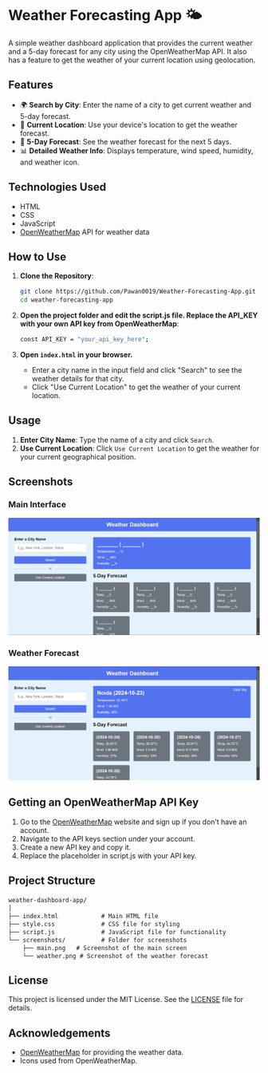# Weather Forecasting App 🌤️

A simple weather dashboard application that provides the current weather and a 5-day forecast for any city using the OpenWeatherMap API. It also has a feature to get the weather of your current location using geolocation.

## Features

- 🌍 **Search by City**: Enter the name of a city to get current weather and 5-day forecast.
- 📍 **Current Location**: Use your device's location to get the weather forecast.
- 📅 **5-Day Forecast**: See the weather forecast for the next 5 days.
- 📊 **Detailed Weather Info**: Displays temperature, wind speed, humidity, and weather icon.

## Technologies Used

- HTML
- CSS
- JavaScript
- [OpenWeatherMap](https://openweathermap.org/) API for weather data

## How to Use

1. **Clone the Repository**:
     ```bash
     git clone https://github.com/Pawan0019/Weather-Forecasting-App.git
     cd weather-forecasting-app
     ```

2. **Open the project folder and edit the script.js file. Replace the API_KEY with your own API key from OpenWeatherMap**:
     ```bash
     const API_KEY = "your_api_key_here";
     ```
3. **Open `index.html` in your browser.**
   - Enter a city name in the input field and click "Search" to see the weather details for that city.
   - Click "Use Current Location" to get the weather of your current location.

## Usage

1. **Enter City Name**: Type the name of a city and click `Search`.
2. **Use Current Location**: Click `Use Current Location` to get the weather for your current geographical position.

## Screenshots

### Main Interface
![Weather App Main Screen](https://github.com/Pawan0019/Weather-Forecasting-App/blob/main/screenshots/main.png)

### Weather Forecast
![Weather Forecast](https://github.com/Pawan0019/Weather-Forecasting-App/blob/main/screenshots/weather_forecast.png)

## Getting an OpenWeatherMap API Key

1. Go to the [OpenWeatherMap](https://openweathermap.org/) website and sign up if you don’t have an account.
2. Navigate to the API keys section under your account.
3. Create a new API key and copy it.
4. Replace the placeholder in script.js with your API key.

## Project Structure

```plaintext
weather-dashboard-app/
│
├── index.html            # Main HTML file
├── style.css             # CSS file for styling
├── script.js             # JavaScript file for functionality
└── screenshots/          # Folder for screenshots
    ├── main.png   # Screenshot of the main screen
    └── weather.png # Screenshot of the weather forecast
```
## License

This project is licensed under the MIT License. See the [LICENSE](https://github.com/Pawan0019/Weather-Forecasting-App/blob/main/License/MIT%20License) file for details.

## Acknowledgements

- [OpenWeatherMap](https://openweathermap.org/) for providing the weather data.
- Icons used from OpenWeatherMap.

